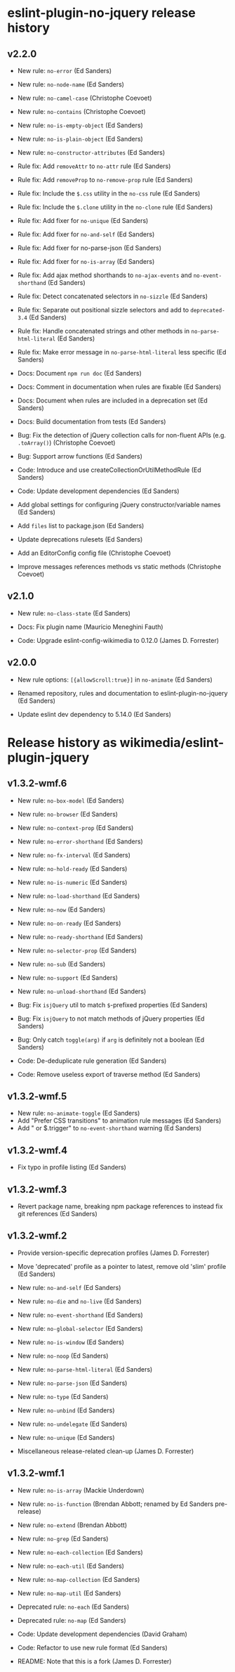 # eslint-plugin-no-jquery release history

## v2.2.0
* New rule: `no-error` (Ed Sanders)
* New rule: `no-node-name` (Ed Sanders)
* New rule: `no-camel-case` (Christophe Coevoet)
* New rule: `no-contains` (Christophe Coevoet)
* New rule: `no-is-empty-object` (Ed Sanders)
* New rule: `no-is-plain-object` (Ed Sanders)
* New rule: `no-constructor-attributes` (Ed Sanders)

* Rule fix: Add `removeAttr` to `no-attr` rule (Ed Sanders)
* Rule fix: Add `removeProp` to `no-remove-prop` rule (Ed Sanders)
* Rule fix: Include the `$.css` utility in the `no-css` rule (Ed Sanders)
* Rule fix: Include the `$.clone` utility in the `no-clone` rule (Ed Sanders)
* Rule fix: Add fixer for `no-unique` (Ed Sanders)
* Rule fix: Add fixer for `no-and-self` (Ed Sanders)
* Rule fix: Add fixer for no-parse-json (Ed Sanders)
* Rule fix: Add fixer for `no-is-array` (Ed Sanders)
* Rule fix: Add ajax method shorthands to `no-ajax-events` and `no-event-shorthand` (Ed Sanders)
* Rule fix: Detect concatenated selectors in `no-sizzle` (Ed Sanders)
* Rule fix: Separate out positional sizzle selectors and add to `deprecated-3.4` (Ed Sanders)
* Rule fix: Handle concatenated strings and other methods in `no-parse-html-literal` (Ed Sanders)
* Rule fix: Make error message in `no-parse-html-literal` less specific (Ed Sanders)

* Docs: Document `npm run doc` (Ed Sanders)
* Docs: Comment in documentation when rules are fixable (Ed Sanders)
* Docs: Document when rules are included in a deprecation set (Ed Sanders)
* Docs: Build documentation from tests (Ed Sanders)

* Bug: Fix the detection of jQuery collection calls for non-fluent APIs (e.g. `.toArray()`) (Christophe Coevoet)
* Bug: Support arrow functions (Ed Sanders)

* Code: Introduce and use createCollectionOrUtilMethodRule (Ed Sanders)
* Code: Update development dependencies (Ed Sanders)

* Add global settings for configuring jQuery constructor/variable names (Ed Sanders)
* Add `files` list to package.json (Ed Sanders)
* Update deprecations rulesets (Ed Sanders)
* Add an EditorConfig config file (Christophe Coevoet)
* Improve messages references methods vs static methods (Christophe Coevoet)

## v2.1.0
* New rule: `no-class-state` (Ed Sanders)

* Docs: Fix plugin name (Maurício Meneghini Fauth)

* Code: Upgrade eslint-config-wikimedia to 0.12.0 (James D. Forrester)


## v2.0.0
* New rule options: `[{allowScroll:true}]` in `no-animate` (Ed Sanders)

* Renamed repository, rules and documentation to eslint-plugin-no-jquery (Ed Sanders)
* Update eslint dev dependency to 5.14.0 (Ed Sanders)

# Release history as wikimedia/eslint-plugin-jquery


## v1.3.2-wmf.6
* New rule: `no-box-model` (Ed Sanders)
* New rule: `no-browser` (Ed Sanders)
* New rule: `no-context-prop` (Ed Sanders)
* New rule: `no-error-shorthand` (Ed Sanders)
* New rule: `no-fx-interval` (Ed Sanders)
* New rule: `no-hold-ready` (Ed Sanders)
* New rule: `no-is-numeric` (Ed Sanders)
* New rule: `no-load-shorthand` (Ed Sanders)
* New rule: `no-now` (Ed Sanders)
* New rule: `no-on-ready` (Ed Sanders)
* New rule: `no-ready-shorthand` (Ed Sanders)
* New rule: `no-selector-prop` (Ed Sanders)
* New rule: `no-sub` (Ed Sanders)
* New rule: `no-support` (Ed Sanders)
* New rule: `no-unload-shorthand` (Ed Sanders)

* Bug: Fix `isjQuery` util to match `$`-prefixed properties (Ed Sanders)
* Bug: Fix `isjQuery` to not match methods of jQuery properties (Ed Sanders)
* Bug: Only catch `toggle(arg)` if `arg` is definitely not a boolean (Ed Sanders)

* Code: De-deduplicate rule generation (Ed Sanders)
* Code: Remove useless export of traverse method (Ed Sanders)


## v1.3.2-wmf.5
* New rule: `no-animate-toggle` (Ed Sanders)
* Add "Prefer CSS transitions" to animation rule messages (Ed Sanders)
* Add " or $.trigger" to `no-event-shorthand` warning (Ed Sanders)


## v1.3.2-wmf.4
* Fix typo in profile listing (Ed Sanders)


## v1.3.2-wmf.3
* Revert package name, breaking npm package references to instead fix git references (Ed Sanders)


## v1.3.2-wmf.2
* Provide version-specific deprecation profiles (James D. Forrester)
* Move 'deprecated' profile as a pointer to latest, remove old 'slim' profile (Ed Sanders)

* New rule: `no-and-self` (Ed Sanders)
* New rule: `no-die` and `no-live` (Ed Sanders)
* New rule: `no-event-shorthand` (Ed Sanders)
* New rule: `no-global-selector` (Ed Sanders)
* New rule: `no-is-window` (Ed Sanders)
* New rule: `no-noop` (Ed Sanders)
* New rule: `no-parse-html-literal` (Ed Sanders)
* New rule: `no-parse-json` (Ed Sanders)
* New rule: `no-type` (Ed Sanders)
* New rule: `no-unbind` (Ed Sanders)
* New rule: `no-undelegate` (Ed Sanders)
* New rule: `no-unique` (Ed Sanders)

* Miscellaneous release-related clean-up (James D. Forrester)


## v1.3.2-wmf.1
* New rule: `no-is-array` (Mackie Underdown)
* New rule: `no-is-function` (Brendan Abbott; renamed by Ed Sanders pre-release)
* New rule: `no-extend` (Brendan Abbott)
* New rule: `no-grep` (Ed Sanders)
* New rule: `no-each-collection` (Ed Sanders)
* New rule: `no-each-util` (Ed Sanders)
* New rule: `no-map-collection` (Ed Sanders)
* New rule: `no-map-util` (Ed Sanders)

* Deprecated rule: `no-each` (Ed Sanders)
* Deprecated rule: `no-map` (Ed Sanders)

* Code: Update development dependencies (David Graham)
* Code: Refactor to use new rule format (Ed Sanders)

* README: Note that this is a fork (James D. Forrester)
